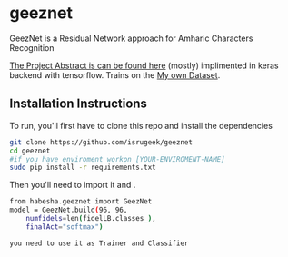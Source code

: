 # geeznet
GeezNet is a Residual Network approach for Amharic Characters Recognition 

[The Project Abstract is can be found here](https://www.github.io/geeznet.pdf)  (mostly) implimented in keras backend with tensorflow. 
Trains on the [My own Dataset]( https://github.com/isrugeek/geeznet/dataset).




## Installation Instructions


To run, you'll first have to clone this repo and install the dependencies

```bash
git clone https://github.com/isrugeek/geeznet
cd geeznet
#if you have enviroment workon [YOUR-ENVIROMENT-NAME]
sudo pip install -r requirements.txt

```


Then you'll need to import it and .
```bash
from habesha.geeznet import GeezNet
model = GeezNet.build(96, 96,
    numfidels=len(fidelLB.classes_),
    finalAct="softmax")
```
```bash
you need to use it as Trainer and Classifier
```

